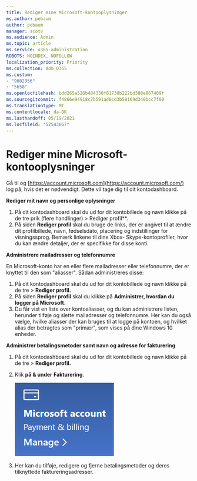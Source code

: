 ```yaml
---
title: Rediger mine Microsoft-kontooplysninger
ms.author: pebaum
author: pebaum
manager: scotv
ms.audience: Admin
ms.topic: article
ms.service: o365-administration
ROBOTS: NOINDEX, NOFOLLOW
localization_priority: Priority
ms.collection: Adm_O365
ms.custom:
- "9002956"
- "5658"
ms.openlocfilehash: bdd265a526b484330f81730b222bd388e867409f
ms.sourcegitcommit: f4866e94918c7b591ad0cd3b58169d340bcc7f00
ms.translationtype: MT
ms.contentlocale: da-DK
ms.lasthandoff: 05/19/2021
ms.locfileid: "52543067"
---
```

# <a name="change-my-microsoft-account-information"></a>Rediger mine Microsoft-kontooplysninger

Gå til og [https://account.microsoft.com](https://account.microsoft.com/) log på, hvis det er nødvendigt. Dette vil tage dig til dit kontodashboard.  

**Rediger mit navn og personlige oplysninger**

1. På dit kontodashboard skal du ud for dit kontobillede og navn klikke på de tre prik (flere handlinger) > Rediger profil**.
2. På siden **Rediger profil** skal du bruge de links, der er angivet til at ændre dit profilbillede, navn, fødselsdato, placering og indstillinger for visningssprog. Bemærk linkene til dine Xbox- Skype-kontoprofiler, hvor du kan ændre detaljer, der er specifikke for disse konti.

**Administrere mailadresser og telefonnumre**

En Microsoft-konto har en eller flere mailadresser eller telefonnumre, der er knyttet til den som "aliasser". Sådan administreres disse:

1. På dit kontodashboard skal du ud for dit kontobillede og navn klikke på de tre > **Rediger profil.**
2. På siden **Rediger profil** skal du klikke på **Administrer, hvordan du logger på Microsoft.** 
3. Du får vist en liste over kontoaliasser, og du kan administrere listen, herunder tilføje og slette mailadresser og telefonnumre. Her kan du også vælge, hvilke aliasser der kan bruges til at logge på kontoen, og hvilket alias der betragtes som "primær", som vises på dine Windows 10 enheder.

**Administrer betalingsmetoder samt navn og adresse for fakturering** 

1. På dit kontodashboard skal du ud for dit kontobillede og navn klikke på de tre > **Rediger profil.**
2. Klik **på & under** **Fakturering**.

    ![Administrer betaling og fakturering](media/manage-account.png)

3. Her kan du tilføje, redigere og fjerne betalingsmetoder og deres tilknyttede faktureringsadresser. 
